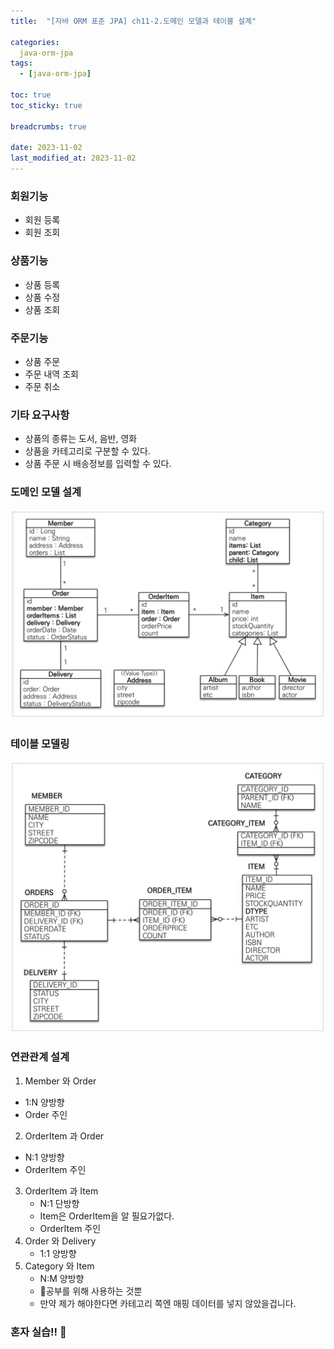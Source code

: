 ```yaml
---
title:  "[자바 ORM 표준 JPA] ch11-2.도메인 모델과 테이블 설계"

categories:
  java-orm-jpa
tags:
  - [java-orm-jpa]

toc: true
toc_sticky: true

breadcrumbs: true

date: 2023-11-02
last_modified_at: 2023-11-02
---
```


### 회원기능
- 회원 등록
- 회원 조회
### 상품기능
- 상품 등록
- 상품 수정
- 상품 조회
### 주문기능
- 상품 주문
- 주문 내역 조회
- 주문 취소 
### 기타 요구사항
- 상품의 종류는 도서, 음반, 영화
- 상품을 카테고리로 구분할 수 있다.
- 상품 주문 시 배송정보를 입력할 수 있다.

### 도메인 모델 설계
![도메인 모델 설계도](./image/11/shop-domain.png)

### 테이블 모델링
![테이블 모델링](./image/11/shop-table-model.png)

### 연관관계 설계
1. Member 와 Order
  - 1:N 양방향
  - Order 주인
2. OrderItem 과 Order
  - N:1 양방향
  - OrderItem 주인
3. OrderItem 과 Item
   - N:1 단방향
   - Item은 OrderItem을 알 필요가없다.
   - OrderItem 주인
4. Order 와 Delivery
   - 1:1 양방향
5. Category 와 Item
   - N:M 양방향
   - 🤔공부를 위해 사용하는 것뿐
   - 만약 제가 해야한다면 카테고리 쪽엔 매핑 데이터를 넣지 않았을겁니다.

### 혼자 실습!! 😤
